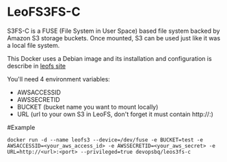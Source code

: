 # LeoFS3FS-C

S3FS-C is a FUSE (File System in User Space) based file system backed by Amazon S3 storage buckets. Once mounted, S3 can be used just like it was a local file system.

This Docker uses a Debian image and its installation and configuration  is describe in [leofs site]

You'll need 4 environment variables:
- AWSACCESSID
- AWSSECRETID
- BUCKET (bucket name you want to mount locally)
- URL (url to your own S3 in LeoFS, don't forget it must contain http://<url>:<port>)

#Example

```docker run -d --name leofs3 --device=/dev/fuse -e BUCKET=test -e AWSACCESSID=<your_aws_access_id> -e AWSSECRETID=<your_aws_secret> -e URL=http://<url>:<port> --privileged=true devopsbq/leos3fs-c```

[leofs site]: http://leo-project.net/leofs/docs/s3api_client/s3_client_s3fsc.html

